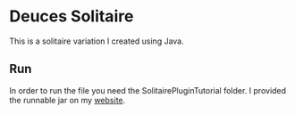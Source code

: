 # Deuces Solitaire
This is a solitaire variation I created using Java.

## Run
In order to run the file you need the SolitairePluginTutorial folder. I provided the runnable jar on my [website](http://obase.weebly.com/cs-projects/deuces-solitaire).

